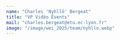 ```yaml
---
name: "Charles 'Nyhllö' Bergeat"
title: "VP Vidéo Évents"
mail: "charles.bergeat@etu.ec-lyon.fr"
image: "/image/wei_2025/team/nyhllo.webp"
---
```

